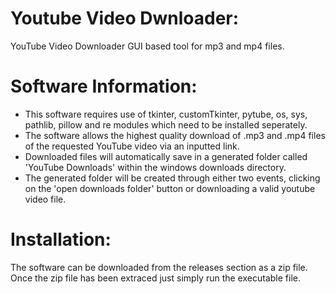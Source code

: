# Youtube Video Dwnloader:
YouTube Video Downloader GUI based tool for mp3 and mp4 files.

# Software Information:
- This software requires use of tkinter, customTkinter, pytube, os, sys, pathlib, pillow and re modules which need to be installed seperately.
- The software allows the highest quality download of .mp3 and .mp4 files of the requested YouTube video via an inputted link.
- Downloaded files will automatically save in a generated folder called 'YouTube Downloads' within the windows downloads directory.
- The generated folder will be created through either two events, clicking on the 'open downloads folder' button or downloading a valid youtube video file.

# Installation:

The software can be downloaded from the releases section as a zip file. Once the zip file has been extraced just simply run the executable file. 
